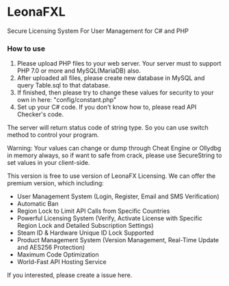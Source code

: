 # LeonaFXL
Secure Licensing System For User Management for C# and PHP

### How to use
1. Please upload PHP files to your web server. Your server must to support PHP 7.0 or more and MySQL(MariaDB) also.
2. After uploaded all files, please create new database in MySQL and query Table.sql to that database.
3. If finished, then please try to change these values for security to your own in here: "config/constant.php"
4. Set up your C# code. If you don't know how to, please read API Checker's code.

The server will return status code of string type. So you can use switch method to control your program.

Warning: Your values can change or dump through Cheat Engine or Ollydbg in memory always, so if want to safe from crack, please use SecureString to set values in your client-side.


This version is free to use version of LeonaFX Licensing.
We can offer the premium version, which including:

- User Management System (Login, Register, Email and SMS Verification)
- Automatic Ban
- Region Lock to Limit API Calls from Specific Countries
- Powerful Licensing System (Verify, Activate License with Specific Region Lock and Detailed Subscription Settings)
- Steam ID & Hardware Unique ID Lock Supported
- Product Management System (Version Management, Real-Time Update and AES256 Protection)
- Maximum Code Optimization
- World-Fast API Hosting Service

If you interested, please create a issue here.

